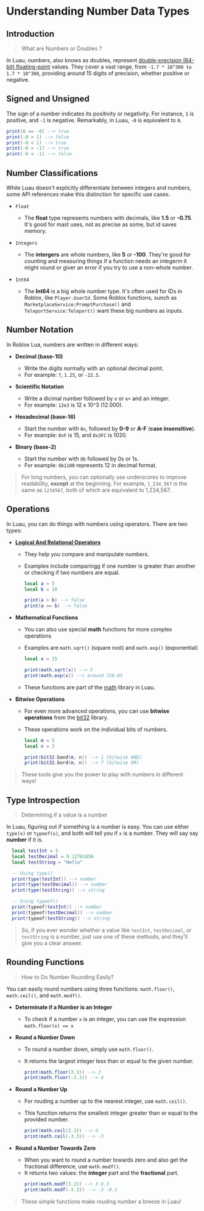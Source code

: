 # Understanding Number Data Types

## Introduction

> What are Numbers or Doubles ?

In Luau, numbers, also knows as doubles, represent [double-precision (64-bit) floating-point]() values. They cover a vast range, from `-1.7 * 10^308 to 1.7 * 10^308`, providing around 15 digits of precision, whether positive or negative.

## Signed and Unsigned

The sign of a number indicates its positivity or negativity. For instance, `1` is positive, and `-1` is negative. Remarkably, in Luau, `-0` is equivalent to `0`.

```lua
print(0 == -0) --> true
print(-0 > 1) --> false
print(-0 < 1) --> true
print(-0 > -1) --> true
print(-0 < -1) --> false
```

## Number Classifications

While Luau doesn't explicitly differentiate between integers and numbers, some API references make this distinction for specific use cases.

- `Float`

  - The **float** type represents numbers with decimals, like **1.5** or **-0.75**. It's good for mast uses, not as precise as some, but id saves memory.

- `Integers`

  - The **intergers** are whole numbers, like **5** or **-100**. They're good for counting and measuring things if a function needs an integerm it might round or giver an error if you try to use a non-whole number.

- `Int64`

  - The **Int64** is a big whole number type. It's often used for IDs in Roblox, like `Player.UserId`. Some Roblox functions, sunch as `MarketplaceService:PromptPurchase()` and `TeleportService:Teleport()` want these big numbers as inputs.

## Number Notation

In Roblox Lua, numbers are written in different ways:

- **Decimal (base-10)**

  - Write the digits normally with an optional decimal point.
  - For example: `7`, `1.25`, or `-22.5`.

- **Scientific Notation**

  - Write a dicimal number followed by `e` or `e+` and an integer.
  - For example: `12e3` is 12 x 10^3 (12.000).

- **Hexadecimal (base-16)**

  - Start the number with `0x`, followed by **0-9** or **A-F** (**case insensitive**).
  - For example: `0xF` is 15, and `0x3FC` is 1020.

- **Binary (base-2)**

  - Start the number with `Ob` followed by 0s or 1s.
  - For example: `Ob1100` represents 12 in decimal format.

> For long numbers, you can optionally use underscores to improve readability, **except** at the beginning. For example, `1_234_567` is the same as `1234567`, both of which are equivalent to 1,234,567.

## Operations

In Luau, you can do things with numbers using operators. There are two types:

- **[Logical And Relational Operators]()**

  - They help you compare and manipulate numbers.
  - Examples include comparingg if one number is greater than another or checking if two numbers are equal.

    ```lua
    local a = 5
    local b = 10

    print(a > b) --> false
    print(a == b) --> false
    ```

- **Mathematical Functions**

  - You can also use special **math** functions for more complex operations
  - Examples are `math.sqrt()` (square root) and `math.exp()` (exponential)

    ```lua
    local x = 25

    print(math.sqrt(x)) --> 5
    print(math.exp(x)) --> around 720.05
    ```

  - These functions are part of the [math]() library in Luau.

- **Bitwise Operations**

  - For even more advanced operations, you can use **bitwise operations** from the [bit32]() library.
  - These operations work on the individual bits of numbers.

    ```lua
    local m = 5
    local n = 3

    print(bit32.band(m, n)) --> 1 (bitwise AND)
    print(bit32.bord(m, n)) --> 7 (bitwise OR)
    ```

> These tools give you the power to play with numbers in different ways!

## Type Introspection

> Determining if a value is a number

In Luau, figuring out if something is a number is easy. You can use either `type(x)` or `typeof(x)`, and both will tell you if `x` is a number. They will say say **number** if it is.

```lua
  local testInt = 5
  local testDecimal = 9.12761656
  local testString = "Hello"

  -- Using type()
  print(type(testInt)) --> number
  print(type(testDecimal)) --> number
  print(type(testString)) --> string

  -- Using typeof()
  print(typeof(testInt)) --> number
  print(typeof(testDecimal)) --> number
  print(typeof(testString)) --> string
```

> So, if you ever wonder whether a value like `testInt`, `testDecimal`, or `testString` is a number, just use one of these methods, and they'll give you a clear answer.

## Rounding Functions

> How to Do Number Rounding Easily?

You can easily round numbers using three functions: `math.floor()`, `math.ceil()`, and `math.modf()`.

- **Determinate if a Number is an Integer**

  - To check if a number `x` is an integer, you can use the expression `math.floor(x) == x`

- **Round a Number Down**

  - To round a number down, simply use `math.floor()`.
  - It returns the largest integer less than or equal to the given number.

    ```lua
    print(math.floor(3.3)) --> 3
    print(math.floor(-3.3)) --> 4
    ```

- **Round a Number Up**

  - For rouding a number up to the nearest integer, use `math.ceil()`.
  - This function returns the smallest integer greater than or equal to the provided number.

    ```lua
    print(math.ceil(3.3)) --> 4
    print(math.ceil(-3.3)) --> -3
    ```

- **Round a Number Towards Zero**
  - When you want to round a number towards zero and also get the fractional difference, use `math.modf()`.
  - It returns two values: the **integer** part and the **fractional** part.
    ```lua
    print(math.modf(3.3)) --> 3 0.3
    print(math.modf(-3.3)) --> -3 -0.3
    ```

> These simple functions make rouding number a breeze in Luau!

